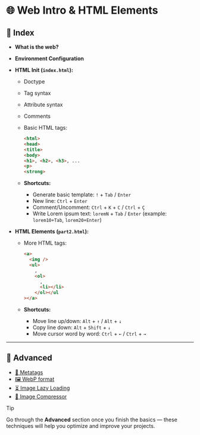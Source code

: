 # 🌐 Web Intro & HTML Elements

## 📑 Index

- **What is the web?**
- **Environment Configuration**
- **HTML Init (`index.html`):**

  - Doctype
  - Tag syntax
  - Attribute syntax
  - Comments
  - Basic HTML tags:

    ```html
    <html>
    <head>
    <title>
    <body>
    <h1>, <h2>, <h3>, ...
    <p>
    <strong>
    ```

  - **Shortcuts:**
    - Generate basic template: `!` + `Tab` / `Enter`
    - New line: `Ctrl` + `Enter`
    - Comment/Uncomment: `Ctrl` + `K` + `C` / `Ctrl` + `Ç`
    - Write Lorem ipsum text: `loremN` + `Tab` / `Enter`
      (example: `lorem10+Tab`, `lorem20+Enter`)

- **HTML Elements (`part2.html`):**

  - More HTML tags:

    ```html
    <a>
      <img />
      <ul>
        ,
        <ol>
          ,
          <li></li>
        </ol></ul
    ></a>
    ```

  - **Shortcuts:**
    - Move line up/down: `Alt` + `↑` / `Alt` + `↓`
    - Copy line down: `Alt` + `Shift` + `↓`
    - Move cursor word by word: `Ctrl` + `←` / `Ctrl` + `→`

---

## 🚀 Advanced

- [📖 Metatags](https://www.ionos.es/digitalguide/paginas-web/desarrollo-web/los-meta-tags-mas-importantes-y-su-funcion/)
- [🖼️ WebP format](https://developers.google.com/speed/webp)
- [⏳ Image Lazy Loading](https://web.dev/i18n/es/browser-level-image-lazy-loading/)
- [🔧 Image Compressor](https://squoosh.app/)

> [!TIP]
> Go through the **Advanced** section once you finish the basics — these techniques will help you optimize and improve your projects.
